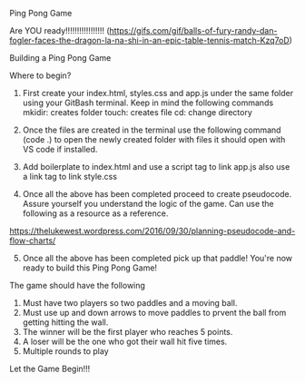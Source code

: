 Ping Pong Game

Are YOU ready!!!!!!!!!!!!!!!!!
(https://gifs.com/gif/balls-of-fury-randy-dan-fogler-faces-the-dragon-la-na-shi-in-an-epic-table-tennis-match-Kzq7oD) 

Building a Ping Pong Game 

Where to begin?

1. First create your index.html, styles.css and app.js under the same folder using your GitBash terminal. Keep in mind the following commands 
mkidir: creates folder 
touch: creates file 
cd: change directory 

2. Once the files are created in the terminal use the following command (code .) to open the newly created folder with files it should open with VS code if installed.

3. Add boilerplate to index.html and use a script tag to link app.js also use a link tag to link style.css

4. Once all the above has been completed proceed to create pseudocode. Assure yourself you understand the logic of the game. Can use the following as a resource as a reference.

https://thelukewest.wordpress.com/2016/09/30/planning-pseudocode-and-flow-charts/

5. Once all the above has been completed pick up that paddle! You're now ready to build this Ping Pong Game!  

The game should have the following 

1. Must have two players so two paddles and a moving ball.
2. Must use up and down arrows to move paddles to prvent the ball from getting hitting the wall.  
2. The winner will be the first player who reaches 5 points.
3. A loser will be the one who got their wall hit five times.
5. Multiple rounds to play 

Let the Game Begin!!! 
